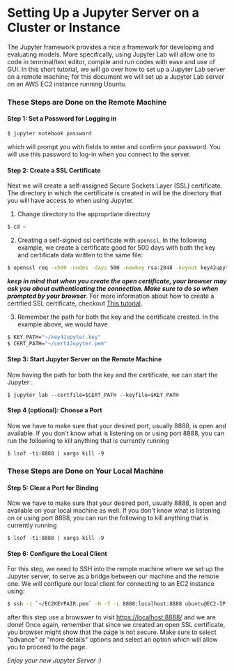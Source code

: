 
# Setting Up a Jupyter Server on a Cluster or Instance 

The Jupyter framework provides a nice a framework for developing and evaluating models. More specifically, using Jupyter Lab will allow one to code in terminal/text editor, compile and run codes with ease and use of GUI. In this short tutorial, we will go over how to set up a Jupyter Lab server on a remote machine; for this document we will set up a Jupyter Lab server on an AWS EC2 instance running Ubuntu. 

### These Steps are Done on the Remote Machine
#### Step 1: Set a Password for Logging in

````bash
$ jupyter notebook password
````

which will prompt you with fields to enter and confirm your password. You will use this password to log-in when you connect to the server.

#### Step 2: Create a SSL Certificate
Next we will create a self-assigned Secure Sockets Layer (SSL) certificate. The directory in which the certificate is created in will be the directory that you will have access to when using Jupyter. 
1. Change directory to the approprtiate directory 
````bash
$ cd ~
```` 

2. Creating a self-signed ssl certificate with `openssl`. In the following example, we create a certificate good for 500 days with both the key and certificate data written to the same file:
````bash
$ openssl req -x509 -nodes -days 500 -newkey rsa:2048 -keyout key4Jupyter.key -out cert4Jupyter.pem
```` 
***keep in mind that when you create the open certificate, your browser may ask you about authenticating the connection. Make sure to do so when prompted by your browser***. For more information about how to create a certified SSL certificate, checkout [This tutorial](https://arstechnica.com/information-technology/2009/12/how-to-get-set-with-a-secure-sertificate-for-free/).

3. Remember the path for both the key and the certificate created. In the example above, we would have
````bash
$ KEY_PATH="~/key4Jupyter.key"
$ CERT_PATH="~/cert4Jupyter.pem"
````

#### Step 3: Start Jupyter Server on the Remote Machine
Now having the path for both the key and the certificate, we can start the Jupyter :
````
$ jupyter lab --certfile=$CERT_PATH --keyfile=$KEY_PATH 
````


#### Step 4 (optional): Choose a Port
Now we have to make sure that your desired port, usually 8888, is open and available. If you don't know what is listening on or using port 8888, you can run the following to kill anything that is currently running
````
$ lsof -ti:8888 | xargs kill -9
````

### These Steps are Done on Your Local Machine

#### Step 5: Clear a Port for Binding
Now we have to make sure that your desired port, usually 8888, is open and available on your local machine as well. If you don't know what is listening on or using port 8888, you can run the following to kill anything that is currently running
````
$ lsof -ti:8888 | xargs kill -9
````

#### Step 6: Configure the Local Client 
For this step, we need to SSH into the remote machine where we set up the Jupyter server, to serve as a bridge between our machine and the remote one. We will configure our local client for connecting to an EC2 instance using:
````bash
$ ssh -i `~/EC2KEYPAIR.pem` -N -f -L 8888:localhost:8888 ubuntu@EC2-IP-ADDRESS.compute-1.amazonaws.com
````

after this step use a browswer to visit [https://localhost:8888/](https://localhost:8888/) and we are done! Once again, remember that since we created an open SSL certificate, you browser might show that the page is not secure. Make sure to select "advance" or "more details" options and select an option which will allow you to proceed to the page. 

*Enjoy your new Jupyter Server :)*
